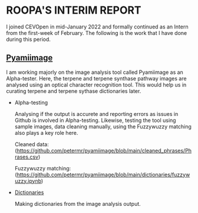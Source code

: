 # ROOPA'S INTERIM REPORT

I joined CEVOpen in mid-January 2022 and formally continued as an Intern from the first-week of February.  The following is the work that I have done during this period.

## [Pyamiimage](https://github.com/petermr/pyamiimage.git)
I am working majorly on the image analysis tool called Pyamiimage as an Alpha-tester. Here, the terpene and terpene synthase pathway images are analysed using an optical character recognition tool.
This would help us in curating terpene and terpene sythase dictionaries later.

- Alpha-testing

   Analysing if the output is accurete and reporting errors as issues in Github is involved in Alpha-testing. Likewise, testing the tool using sample images, data cleaning manually, using the Fuzzywuzzy matching also plays a key role here.

   Cleaned data: (https://github.com/petermr/pyamiimage/blob/main/cleaned_phrases/Phrases.csv)
   
   Fuzzywuzzy matching: (https://github.com/petermr/pyamiimage/blob/main/dictionaries/fuzzywuzzy.ipynb)
   
- [Dictionaries](https://github.com/petermr/pyamiimage/tree/main/dictionaries)  

  Making dictionaries from the image analysis output. 

